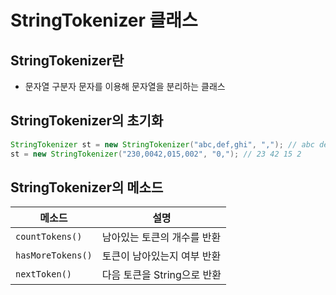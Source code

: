 # StringTokenizer 클래스

## StringTokenizer란

- 문자열 구분자 문자를 이용해 문자열을 분리하는 클래스

## StringTokenizer의 초기화

  ```java
  StringTokenizer st = new StringTokenizer("abc,def,ghi", ","); // abc def ghi
  st = new StringTokenizer("230,0042,015,002", "0,"); // 23 42 15 2
  ```

## StringTokenizer의 메소드

  | 메소드 | 설명 |
  |-----------------|------|
  | `countTokens()` | 남아있는 토큰의 개수를 반환 |
  | `hasMoreTokens()` | 토큰이 남아있는지 여부 반환 |
  | `nextToken()` | 다음 토큰을 String으로 반환 |
